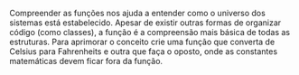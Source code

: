 Compreender as funções nos ajuda a entender como o universo dos sistemas está estabelecido.
Apesar de existir outras formas de organizar código (como classes), a função é a compreensão mais básica de todas as estruturas. 
Para aprimorar o conceito crie uma função que converta de Celsius para Fahrenheits e outra que faça o oposto, onde as constantes matemáticas devem ficar fora da função.
